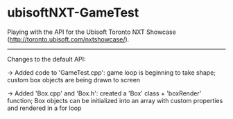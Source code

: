 # ubisoftNXT-GameTest
Playing with the API for the Ubisoft Toronto NXT Showcase (http://toronto.ubisoft.com/nxtshowcase/).
<hr>

Changes to the default API:

-> Added code to 'GameTest.cpp': game loop is beginning to take shape; custom box objects are being drawn to screen

-> Added 'Box.cpp' and 'Box.h': created a 'Box' class + 'boxRender' function; Box objects can be initialized into an array with custom properties and rendered in a for loop

